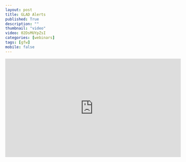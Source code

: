 ```yaml
---
layout: post
title: GLAD Alerts
published: True
description: ""
thumbnail: "video"
video: 02DsMUYpZsI
categories: [webinars]
tags: [gfw]
mobile: false
---
```



<div id="desktopContent" class="content">
  <div class="video">
    <iframe width="560" height="315" src="https://www.youtube.com/embed/02DsMUYpZsI" frameborder="0" allowfullscreen></iframe>
  </div>
</div>

<div id="mobileContent" class="content">
</div>
